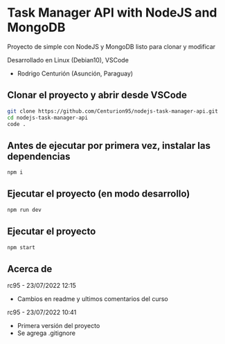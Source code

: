 # Task Manager API with NodeJS and MongoDB
Proyecto de simple con NodeJS y MongoDB listo para clonar y modificar

Desarrollado en Linux (Debian10), VSCode

- Rodrigo Centurión
(Asunción, Paraguay)

## Clonar el proyecto y abrir desde VSCode
```sh
git clone https://github.com/Centurion95/nodejs-task-manager-api.git
cd nodejs-task-manager-api
code .
```

## Antes de ejecutar por primera vez, instalar las dependencias
```sh
npm i
```

## Ejecutar el proyecto (en modo desarrollo)
```sh
npm run dev
```

## Ejecutar el proyecto
```sh
npm start
```

## Acerca de
rc95 - 23/07/2022 12:15
- Cambios en readme y ultimos comentarios del curso

rc95 - 23/07/2022 10:41
- Primera versión del proyecto
- Se agrega .gitignore